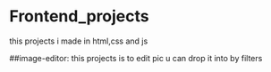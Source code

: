 # Frontend_projects


this projects i made in html,css and js 

##image-editor:
this projects is to edit pic u can drop it into by filters 

